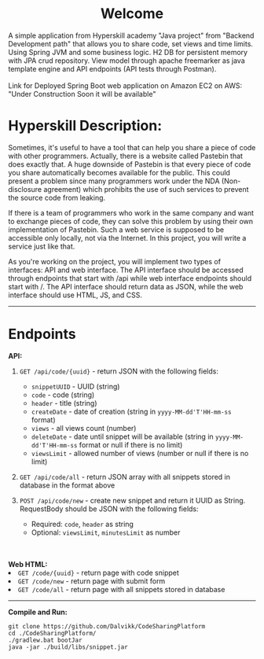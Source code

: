 <h1 align="center"> Welcome </h1>
<p>A simple application from Hyperskill academy "Java project" from "Backend Development path" that allows you to share code, set views and time limits.
Using Spring JVM and some business logic. H2 DB for persistent memory with JPA crud repository. View model through apache freemarker as java template engine and API endpoints (API tests through Postman).
<br><br>Link for Deployed Spring Boot web application on Amazon EC2 on AWS: "Under Construction Soon it will be available"</p>
<h1>Hyperskill Description:</h1>
<p>Sometimes, it's useful to have a tool that can help you share a piece of code with other programmers. Actually, there is a website called Pastebin that does exactly that. A huge downside of Pastebin is that every piece of code you share automatically becomes available for the public. This could present a problem since many programmers work under the NDA (Non-disclosure agreement) which prohibits the use of such services to prevent the source code from leaking.

If there is a team of programmers who work in the same company and want to exchange pieces of code, they can solve this problem by using their own implementation of Pastebin. Such a web service is supposed to be accessible only locally, not via the Internet. In this project, you will write a service just like that.

As you're working on the project, you will implement two types of interfaces: API and web interface. The API interface should be accessed through endpoints that start with /api while web interface endpoints should start with /. The API interface should return data as JSON, while the web interface should use HTML, JS, and CSS.</p>
<hr>
<h1>Endpoints </h1>
<strong>API:</strong>
<ol>
<li>
<p><code>GET /api/code/{uuid}</code> - return JSON with the following fields:</p>
<ul>
<li><code>snippetUUID</code> - UUID (string)</li>
<li><code>code</code> - code (string)</li>
<li><code>header</code> - title (string)</li>
<li><code>createDate</code> - date of creation (string in <code>yyyy-MM-dd'T'HH-mm-ss</code> format)</li>
<li><code>views</code> - all views count (number)</li>
<li><code>deleteDate</code> - date until snippet will be available (string in <code>yyyy-MM-dd'T'HH-mm-ss</code> format or null if there is no limit)</li>
<li><code>viewsLimit</code> - allowed number of views (number or null if there is no limit)</li>
</ul>
</li>
<li>
<p><code>GET /api/code/all</code> - return JSON array with all snippets stored in database in the format above</p>
</li>
<li>
<p><code>POST /api/code/new</code> - create new snippet and return it UUID as String.<br>
RequestBody should be JSON with the following fields:</p>
<ul>
<li>Required: <code>code</code>, <code>header</code> as string</li>
<li>Optional: <code>viewsLimit</code>, <code>minutesLimit</code> as number</li>
</ul>
</li>
</ol>
<br><br>
<strong>Web HTML:</strong>
<li><code>GET /code/{uuid}</code> - return page with code snippet</li>
<li><code>GET /code/new</code> - return page with submit form</li>
<li><code>GET /code/all</code> - return page with all snippets stored in database</li>
</ol>
<hr>
<strong>Compile and Run:</strong>
<div class="snippet-clipboard-content notranslate position-relative overflow-auto" data-snippet-clipboard-copy-content="git clone https://github.com/Dalvikk/CodeSharingPlatform
cd ./CodeSharingPlatform/
./gradlew.bat bootJar
java -jar ./build/libs/snippet.jar"><pre class="notranslate"><code>git clone https://github.com/Dalvikk/CodeSharingPlatform
cd ./CodeSharingPlatform/
./gradlew.bat bootJar
java -jar ./build/libs/snippet.jar
</code></pre></div>
